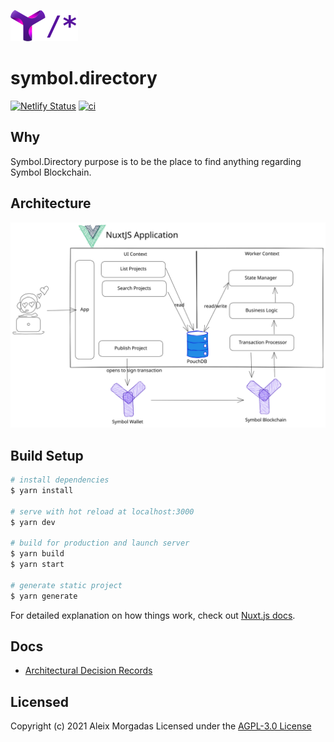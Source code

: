 ![symbol.directory logo](/static/images/symbol.directory.logo.small.png)

# symbol.directory

[![Netlify Status](https://api.netlify.com/api/v1/badges/1ff7287c-db37-41bb-a6c2-d4eae044b126/deploy-status)](https://app.netlify.com/sites/symboldirectory/deploys)
[![ci](https://github.com/aleixmorgadas/symbol.directory/actions/workflows/ci.yml/badge.svg)](https://github.com/aleixmorgadas/symbol.directory/actions/workflows/ci.yml)

## Why

Symbol.Directory purpose is to be the place to find anything regarding Symbol Blockchain. 

## Architecture

![Architecture](./doc/images/architecture.svg)

## Build Setup

```bash
# install dependencies
$ yarn install

# serve with hot reload at localhost:3000
$ yarn dev

# build for production and launch server
$ yarn build
$ yarn start

# generate static project
$ yarn generate
```

For detailed explanation on how things work, check out [Nuxt.js docs](https://nuxtjs.org).

## Docs

- [Architectural Decision Records](./doc/adr)

## Licensed

Copyright (c) 2021 Aleix Morgadas Licensed under the [AGPL-3.0 License](./LICENSE)
